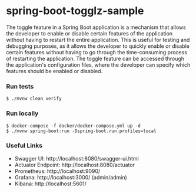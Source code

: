 # spring-boot-togglz-sample

The toggle feature in a Spring Boot application is a mechanism that allows the developer to enable or disable certain features of the application without having to restart the entire application. This is useful for testing and debugging purposes, as it allows the developer to quickly enable or disable certain features without having to go through the time-consuming process of restarting the application. The toggle feature can be accessed through the application's configuration files, where the developer can specify which features should be enabled or disabled.

### Run tests
`$ ./mvnw clean verify`

### Run locally
```
$ docker-compose -f docker/docker-compose.yml up -d
$ ./mvnw spring-boot:run -Dspring-boot.run.profiles=local
```


### Useful Links
* Swagger UI: http://localhost:8080/swagger-ui.html
* Actuator Endpoint: http://localhost:8080/actuator
* Prometheus: http://localhost:9090/
* Grafana: http://localhost:3000/ (admin/admin)
* Kibana: http://localhost:5601/
